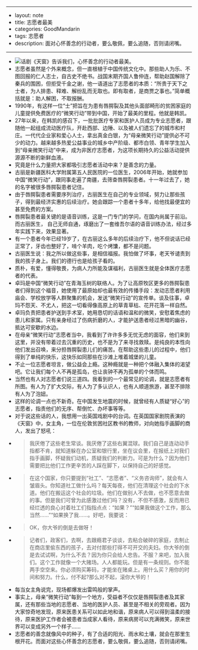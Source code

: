 - --
- layout: note
- title: 志愿者最美
- categories: GoodMandarin
- tags: 志愿者
- description: 面对心怀善念的行动者，要么敬佩，要么追随，否则请闭嘴。
- --
- ![话剧《天窗》告诉我们，心怀善念的行动者最美。](http://upload-images.jianshu.io/upload_images/19107-cf32137b5cbbbb45.jpg?imageMogr2/auto-orient/strip%7CimageView2/2/w/1240)
- 志愿者虽然是个外来概念，但一直根植于中国传统文化中。那些助人为乐、不图回报的仁人志士，自古史不绝书。战国末期齐国人鲁仲连，帮助赵国解除了秦兵的围困，但拒受千金之谢，他一语道出了志愿者的本质：“所贵于天下之士者，为人排患、释难、解纷乱而无取也。即有取者，是商贾之事也。”简单概括就是：助人解困，不取报酬。
- 1990年，有这样一位“士”把旨在为患有唇腭裂及其他头面部畸形的贫困家庭的儿童提供免费医疗的“微笑行动”带到中国，开始了最美的里程。他就是韩凯。
- 27年以来，在韩凯的感召下，一批批医疗专家和医护人员成为专业志愿者，跟随他一起组成流动医疗队，开赴西部、边陲、以及被人们遗忘了的城市和村庄。一代代企业家和爱心人士，拿出真金白银，为“母亲微笑行动”提供必不可少的动力。越来越多热爱公益事业的城乡中产阶级、都市白领、青年学生加入到“母亲微笑行动”中来，成为非医疗志愿者，为这项长期持久的公益活动提供源源不断的新鲜血液。
- 究竟是什么力量把大家都吸引志愿者活动中来？是善念的力量。
- 古丽是新疆医科大学附属第五人民医院的一位医生，2006年开始，她就参加中国“微笑行动”，跟同事走遍了南疆，去筛查唇腭裂患者。十一年过去了，她的名字被很多唇腭裂患者记住。
- 由于唇腭裂患者需要序列治疗，古丽医生在自己的专业领域，努力让那些孩子，得到最经济实惠的后续治疗。她会跟踪一个患者十多年，给他找最便宜的甚至免费的方案。
- 唇腭裂患者最关键的是语音训练，这是一门专门的学问，在国内尚属于前沿。而古丽医生， 自己无师自通，琢磨出了一套维吾尔语的语音训练办法，经过多年实践下来，效果显著。
- 有一个患者今年已经19岁了，在古丽这么多年的后续治疗下，他不但说话已经正常了，牙齿也整好了，啃个羊肉，吃个烤馕，都不是问题。
- 古丽医生说：我之所以做这些事，是相信福报。我怕做了坏事，老天爷谴责到我的孩子身上。我们的德行也是给孩子看的。
- 质朴，有爱，懂得敬畏，为病人力所能及谋福利，古丽医生就是全体医疗志愿者的代表。
- 卓玛是中国“微笑行动”在青海玉树的联络人。为了让高原牧区更多的唇腭裂患者们得到这个福音，她使用了最原始却也最有效的传播手段：发动志愿者利用庙会、学校放学等人群聚集的机会，发送“微笑行动”的宣传单。谈及往事，卓玛不怨天、不尤人，把这一切看得像高原上的草青草枯、花开花落一样自然。
- 卓玛负责把患者护送到手术室，她用恳切的话语和温和的微笑，安慰着焦虑的患儿和家属。只有亲身经过了伤病折磨的人，才能护送患者经过黑暗的幽谷，抵达可安歇的水边。
- 在母亲“微笑行动”志愿者当中，我看到了许许多多无忧无虑的面容，他们来到这里，并没有带着过去沉重的历史，也不是为了来寻找救赎。是纯良的本性向他们发出召唤，来分担唇腭裂患儿们的痛苦。在帮助这些患儿的过程中，他们得到了单纯的快乐，这快乐如同那些在沙滩上堆着城堡的儿童。
- 不止一位志愿者坦言，做公益会上瘾。这种瘾就是一种把个体融入集体的渴望吧。它让我们每个人不再是孤岛，也让丧钟不再为孤单的个体而鸣。
- 当然也有人对志愿者们说三道四。我看到的一个最常见的论调，就是志愿者有所图。有人为了扩大交际，有人为了多认识人，也有人顺道旅游，甚至不排除有人为了泡妞。
- 这样的论调一点也不新奇。在中国发生地震的时候，就曾经有人质疑“好心”的志愿者，指责他们的无序、帮倒忙、办坏事等等。
- 对于说这些话的人，我想用一出英国戏剧中的台词。在英国国家剧院表演的《天窗》中，女主角，一位在伦敦贫困社区教书的教师，对向她指手画脚的商人，发出了怒吼：
- > 我厌倦了这些老生常谈。我厌倦了这些右翼混球。我们自己是连动动手指都不肯，就知道躲在办公室和银行里，坐在议会里，在报纸上对我们指手画脚，怀疑我们动机，质疑我们的判断力。可是为什么？因为他们需要把比他们工作更辛苦的人踩在脚下，以保持自己的好感觉。
- > 在这个国家，你只要提到“社工”、“志愿者”、“义务咨询师”，就会有人皱眉头。你知道社工做什么吗？每天每夜，他们在清理这个社会的下水道。他们在搬运这个社会的垃圾。他们在做别人不去做，也不愿意去做的事。但是我们可曾为此感激过他们吗？没有，不但不感激，反而用已经烂透的良心对着社工们指指点点：“如果？”“如果我做这个工作，那么当然……”“如果换了我……。好吧，我要说：
- > OK，你大爷的倒是去做呀！
- > 记者们，政客们，去啊，去跟瘾君子谈谈，去粘合破碎的家庭，去制止在商店里偷东西的孩子，去对付那些打得不可开交的夫妇。你大爷的倒是去试试啊，为什么不去？因为你只会给人忠告。不服？来吧，加入我们。这个工作就像一个大赌场。人人都能玩。但是有一条规则。你不能两手空空来。你必须购买筹码，才能坐在赌桌上。用什么买？用你的时间和努力。什么，付不起?那么对不起，滚你大爷的！
- 每当女主角说完，现场都爆发出雷鸣般的掌声。
- 事实上，母亲“微笑行动”每到一个地方，受益者不仅仅是唇腭裂患者及其家属，还有那些当地的志愿者、当地的医护人员、甚至是不相关的旁观者。因为大家惊奇地发现，原来医患关系可以如此地和谐，原来病人可以得到温柔的接待，原来医护工作者会被患者当成家人看待，原来病房可以充满微笑，原来世界可以变成另外一个样子……
- 志愿者的善念就像风中的种子，有了合适的阳光、雨水和土壤，就会在那里生根开花。而面对这些心怀善念的志愿者，要么敬佩，要么追随，否则请闭嘴。
